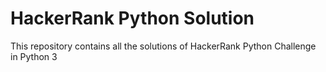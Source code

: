 # HackerRank Python Solution
This repository contains all the solutions of HackerRank Python Challenge in Python 3
